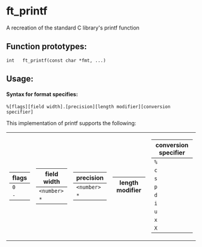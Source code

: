 # ft_printf

A recreation of the standard C library's printf function

## Function prototypes:

```
int   ft_printf(const char *fmt, ...)
```
## Usage:

#### Syntax for format specifies:
`%[flags][field width].[precision][length modifier][conversion specifier]`

This implementation of printf supports the following:

<table>
  <tr>
   <td>
     
   |flags|
   |--------|
   |`0`|
   |`-`|
      
   </td>
   <td>
 
   |field width|
   |--------|
   |`<number>`|
   |`*`|
      
   </td>
   <td>
 
   |precision|
   |--------|
   |`<number>`|
   |`*`|
   
   </td>
   <td>
 
   |length modifier|
   |--------|
    
   </td>
   <td>
 
   |conversion specifier|
   |--------|
   |`%`|
   |`c`|
   |`s`|
   |`p`|
   |`d`|
   |`i`|
   |`u`|
   |`x`|
   |`X`|
 
   </td>
  </tr>
</table>
